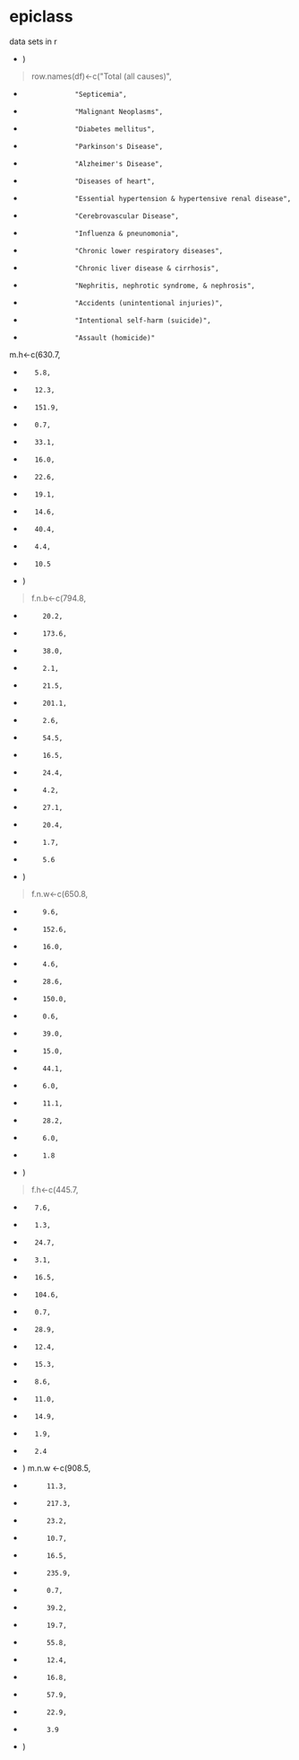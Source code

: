 # epiclass
data sets in r

+ )
> row.names(df)<-c("Total (all causes)",
+                  "Septicemia",
+                  "Malignant Neoplasms",
+                  "Diabetes mellitus",
+                  "Parkinson's Disease",
+                  "Alzheimer's Disease",
+                  "Diseases of heart",
+                  "Essential hypertension & hypertensive renal disease",
+                  "Cerebrovascular Disease",
+                  "Influenza & pneunomonia",
+                  "Chronic lower respiratory diseases",
+                  "Chronic liver disease & cirrhosis",
+                  "Nephritis, nephrotic syndrome, & nephrosis",
+                  "Accidents (unintentional injuries)",
+                  "Intentional self-harm (suicide)",
+                  "Assault (homicide)"

m.h<-c(630.7,
+        5.8,
+        12.3,
+        151.9,
+        0.7,
+        33.1,
+        16.0,
+        22.6,
+        19.1,
+        14.6,
+        40.4,
+        4.4,
+        10.5
+ )
> f.n.b<-c(794.8,
+          20.2,
+          173.6,
+          38.0,
+          2.1,
+          21.5,
+          201.1,
+          2.6,
+          54.5,
+          16.5,
+          24.4,
+          4.2,
+          27.1,
+          20.4,
+          1.7,
+          5.6
+ )
> f.n.w<-c(650.8,
+          9.6,
+          152.6,
+          16.0,
+          4.6,
+          28.6,
+          150.0,
+          0.6,
+          39.0,
+          15.0,
+          44.1,
+          6.0,
+          11.1,
+          28.2,
+          6.0,
+          1.8
+ )
> f.h<-c(445.7,
+        7.6,
+        1.3,
+        24.7,
+        3.1,
+        16.5,
+        104.6,
+        0.7,
+        28.9,
+        12.4,
+        15.3,
+        8.6,
+        11.0,
+        14.9,
+        1.9,
+        2.4
+ )
m.n.w <-c(908.5,
+           11.3,
+           217.3,
+           23.2,
+           10.7,
+           16.5,
+           235.9,
+           0.7,
+           39.2,
+           19.7,
+           55.8,
+           12.4,
+           16.8,
+           57.9,
+           22.9,
+           3.9
+ )

